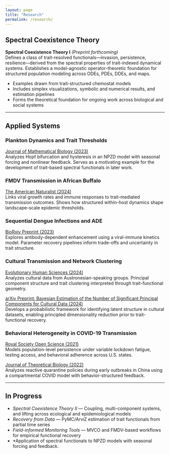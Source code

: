 ```yaml
---
layout: page
title: "Research"
permalink: /research/
---
```




## Spectral Coexistence Theory

**Spectral Coexistence Theory I** *(Preprint forthcoming)*  
Defines a class of trait-resolved functionals—invasion, persistence, resilience—derived from the spectral properties of trait-indexed dynamical systems. Establishes a model-agnostic operator-theoretic foundation for structured population modeling across ODEs, PDEs, DDEs, and maps.

- Examples drawn from trait-structured chemostat models
- Includes simplex visualizations, symbolic and numerical results, and estimation pipelines
- Forms the theoretical foundation for ongoing work across biological and social systems

---

## Applied Systems

### **Plankton Dynamics and Trait Thresholds**  
[Journal of Mathematical Biology (2023)](https://doi.org/10.1007/s00285-023-01969-7)  
Analyzes Hopf bifurcation and hysteresis in an NPZD model with seasonal forcing and nonlinear feedback. Serves as a motivating example for the development of trait-based spectral functionals in later work.

### **FMDV Transmission in African Buffalo**  
[The American Naturalist (2024)](https://doi.org/10.1086/730703)  
Links viral growth rates and immune responses to trait-mediated transmission outcomes. Shows how structured within-host dynamics shape landscape-scale epidemic thresholds.

### **Sequential Dengue Infections and ADE**  
[BioRxiv Preprint (2023)](https://www.biorxiv.org/content/10.1101/2023.08.29.555313v1)  
Explores antibody-dependent enhancement using a viral-immune kinetics model. Parameter recovery pipelines inform trade-offs and uncertainty in trait structure.

### **Cultural Transmission and Network Clustering**  
[Evolutionary Human Sciences (2024)](https://doi.org/10.1017/ehs.2024.45)  
Analyzes cultural data from Austronesian-speaking groups. Principal component structure and trait clustering interpreted through trait-functional geometry.

[arXiv Preprint: Bayesian Estimation of the Number of Significant Principal Components for Cultural Data (2024)](https://doi.org/10.48550/arXiv.2409.12129)  
Develops a probabilistic framework for identifying latent structure in cultural datasets, enabling principled dimensionality reduction prior to trait-functional recovery.

### **Behavioral Heterogeneity in COVID-19 Transmission**  
[Royal Society Open Science (2021)](https://doi.org/10.1098/rsos.210227)  
Models population-level persistence under variable lockdown fatigue, testing access, and behavioral adherence across U.S. states.

[Journal of Theoretical Biology (2022)](https://doi.org/10.1016/j.jtbi.2021.110919)  
Analyzes reactive quarantine policies during early outbreaks in China using a compartmental COVID model with behavior-structured feedback.

---

## In Progress

- *Spectral Coexistence Theory II* — Coupling, multi-component systems, and lifting across ecological and epidemiological models
- *Recovery from Data* — PyMC/ArviZ estimation of trait functionals from partial time series
- *Field-informed Monitoring Tools* — MVCO and FMDV-based workflows for empirical functional recovery
- *Application of spectral functionals to NPZD models with seasonal forcing and feedback. 
